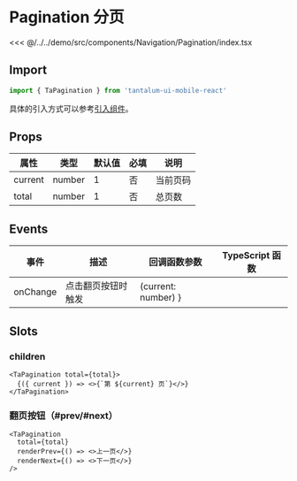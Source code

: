 # Pagination 分页

<CodeDemo name="Pagination">

<<< @/../../demo/src/components/Navigation/Pagination/index.tsx

</CodeDemo>

## Import

```js
import { TaPagination } from 'tantalum-ui-mobile-react'
```

具体的引入方式可以参考[引入组件](../guide/import.md)。

## Props

| 属性    | 类型   | 默认值 | 必填 | 说明     |
| ------- | ------ | ------ | ---- | -------- |
| current | number | 1      | 否   | 当前页码 |
| total   | number | 1      | 否   | 总页数   |

## Events

| 事件     | 描述               | 回调函数参数        | TypeScript 函数 |
| -------- | ------------------ | ------------------- | --------------- |
| onChange | 点击翻页按钮时触发 | (current: number) } |                 |

## Slots

### children

```tsx
<TaPagination total={total}>
  {({ current }) => <>{`第 ${current} 页`}</>}
</TaPagination>
```

### 翻页按钮（#prev/#next）

```tsx
<TaPagination
  total={total}
  renderPrev={() => <>上一页</>}
  renderNext={() => <>下一页</>}
/>
```
